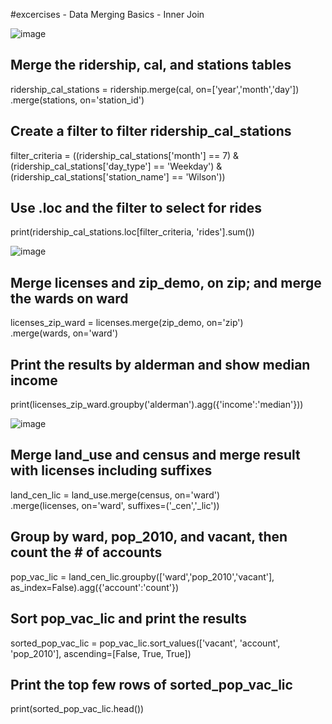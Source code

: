 #excercises - Data Merging Basics - Inner Join

![image](https://user-images.githubusercontent.com/29009536/157795673-c3a3175b-7e13-415b-86b1-fa58b455b175.png)


## Merge the ridership, cal, and stations tables
ridership_cal_stations = ridership.merge(cal, on=['year','month','day']) \
							.merge(stations, on='station_id')

## Create a filter to filter ridership_cal_stations
filter_criteria = ((ridership_cal_stations['month'] == 7) 
                   & (ridership_cal_stations['day_type'] == 'Weekday') 
                   & (ridership_cal_stations['station_name'] == 'Wilson'))

## Use .loc and the filter to select for rides
print(ridership_cal_stations.loc[filter_criteria, 'rides'].sum())

![image](https://user-images.githubusercontent.com/29009536/157797302-a02e66f7-81e2-4afc-804d-4868d7efe5e4.png)


## Merge licenses and zip_demo, on zip; and merge the wards on ward
licenses_zip_ward = licenses.merge(zip_demo, on='zip') \
            			.merge(wards, on='ward')

## Print the results by alderman and show median income
print(licenses_zip_ward.groupby('alderman').agg({'income':'median'}))

![image](https://user-images.githubusercontent.com/29009536/157802002-6088d5ff-61bc-4844-a676-9341e4829cc1.png)


## Merge land_use and census and merge result with licenses including suffixes
land_cen_lic = land_use.merge(census, on='ward') \
                    .merge(licenses, on='ward', suffixes=('_cen','_lic'))

## Group by ward, pop_2010, and vacant, then count the # of accounts
pop_vac_lic = land_cen_lic.groupby(['ward','pop_2010','vacant'], 
                                   as_index=False).agg({'account':'count'})

## Sort pop_vac_lic and print the results
sorted_pop_vac_lic = pop_vac_lic.sort_values(['vacant', 'account', 'pop_2010'], 
                                             ascending=[False, True, True])

## Print the top few rows of sorted_pop_vac_lic
print(sorted_pop_vac_lic.head())

